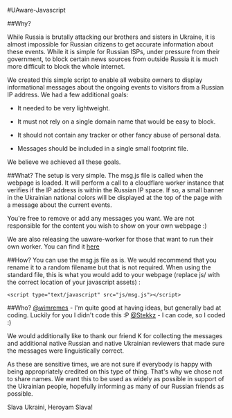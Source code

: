 #UAware-Javascript

##Why?

While Russia is brutally attacking our brothers and sisters in Ukraine, it is almost impossible for Russian citizens to get accurate information about these events. While it is simple for Russian ISPs, under pressure from their government, to block certain news sources from outside Russia it is much more difficult to block the whole internet.

We created this simple script to enable all website owners to display informational messages about the ongoing events to visitors from a Russian IP address. We had a few additional goals:

- It needed to be very lightweight.

- It must not rely on a single domain name that would be easy to block.

- It should not contain any tracker or other fancy abuse of personal data.

- Messages should be included in a single small footprint file.

We believe we achieved all these goals.

##What?
The setup is very simple. The msg.js file is called when the webpage is loaded. It will perform a call to a cloudflare worker instance that verifies if the IP address is within the Russian IP space. If so, a small banner in the Ukrainian national colors will be displayed at the top of the page with a message about the current events.

You're free to remove or add any messages you want. We are not responsible for the content you wish to show on your own webpage :)

We are also releasing the uaware-worker for those that want to run their own worker. You can find it [here](https://github.com/UAware/UAware-worker)

##How?
You can use the msg.js file as is. We would recommend that you rename it to a random filename but that is not required. When using the standard file, this is what you would add to your webpage (replace js/ with the correct location of your javascript assets) :

`<script type="text/javascript" src="js/msg.js"></script>`

##Who?
[@wimremes](https://twitter.com/wimremes) - I'm quite good at having ideas, but generally bad at coding. Luckily for you I didn't code this :P
[@Stekkz](https://twitter.com/Stekkz) - I can code, so I coded :)

We would additionally like to thank our friend K for collecting the messages and additional native Russian and native Ukrainian reviewers that made sure the messages were linguistically correct.

As these are sensitive times, we are not sure if everybody is happy with being appropriately credited on this type of thing. That's why we chose not to share names. We want this to be used as widely as possible in support of the Ukrainian people, hopefully informing as many of our Russian friends as possible.

Slava Ukraini, Heroyam Slava!

